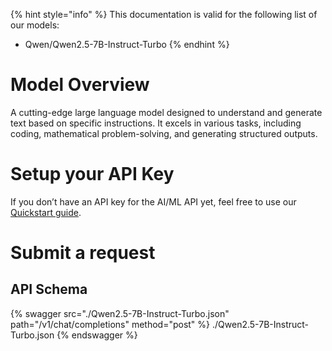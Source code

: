 [#references:start]: <> ({ "template": "openapi" })
{% hint style="info" %}
This documentation is valid for the following list of our models:
* Qwen/Qwen2.5-7B-Instruct-Turbo
{% endhint %}

# Model Overview
A cutting-edge large language model designed to understand and generate text based on specific instructions. It excels in various tasks, including coding, mathematical problem-solving, and generating structured outputs.

# Setup your API Key
If you don’t have an API key for the AI/ML API yet, feel free to use our [Quickstart guide](https://docs.aimlapi.com/quickstart/setting-up).

# Submit a request
## API Schema
{% swagger src="./Qwen2.5-7B-Instruct-Turbo.json" path="/v1/chat/completions" method="post" %}
./Qwen2.5-7B-Instruct-Turbo.json
{% endswagger %}


[#references:end]: <> ({})